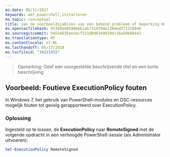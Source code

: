 ```yaml
---
ms.date: 06/12/2017
keywords: wmf,powershell,installeren
ms.topic: conceptual
title: van de voorbeeldsjabloon van een bekend probleem of beperking Write-up
ms.openlocfilehash: 453d4e40b906ebcab7314f04e138ded271338846
ms.sourcegitcommit: 54534635eedacf531d8d6344019dc16a50b8b441
ms.translationtype: MT
ms.contentlocale: nl-NL
ms.lasthandoff: 05/17/2018
ms.locfileid: "34221932"
---
```

>Opmerking: Geef een voorgestelde beschrijvende titel en een korte beschrijving

## <a name="example-erroneous-executionpolicy-errors"></a>Voorbeeld: Foutieve ExecutionPolicy fouten ##
In Windows 7, het gebruik van PowerShell-modules en DSC-resources mogelijk fouten tot gevolg gerapporteerd over ExecutionPolicy.

### <a name="resolution"></a>Oplossing

Ingesteld op te lossen, de **ExecutionPolicy** naar **RemoteSigned** met de volgende opdracht in een verhoogde PowerShell-sessie (als Administrator uitvoeren):

```powershell
Set-ExecutionPolicy RemoteSigned
```
